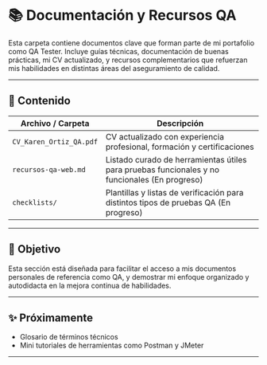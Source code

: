 # 📚 Documentación y Recursos QA

Esta carpeta contiene documentos clave que forman parte de mi portafolio como QA Tester. Incluye guías técnicas, documentación de buenas prácticas, mi CV actualizado, y recursos complementarios que refuerzan mis habilidades en distintas áreas del aseguramiento de calidad.

---

## 📄 Contenido

| Archivo / Carpeta                   | Descripción                                                                     |
|------------------------------------|-----------------------------------------------------------------------------|
| `CV_Karen_Ortiz_QA.pdf`            | CV actualizado con experiencia profesional, formación y certificaciones                        |
| `recursos-qa-web.md`               | Listado curado de herramientas útiles para pruebas funcionales y no funcionales (En progreso)  |
| `checklists/`                      | Plantillas y listas de verificación para distintos tipos de pruebas QA    (En progreso)        |

---

## 🧠 Objetivo

Esta sección está diseñada para facilitar el acceso a mis documentos personales de referencia como QA, y demostrar mi enfoque organizado y autodidacta en la mejora continua de habilidades.

---

## ✨ Próximamente

- Glosario de términos técnicos
- Mini tutoriales de herramientas como Postman y JMeter

---


